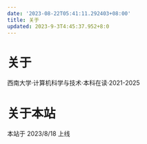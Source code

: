 ```yaml
---
date: '2023-08-22T05:41:11.292403+08:00'
title: 关于
updated: 2023-9-3T4:45:37.952+8:0
---
```

# 关于

西南大学·计算机科学与技术·本科在读·2021-2025

# 关于本站

本站于 2023/8/18 上线
